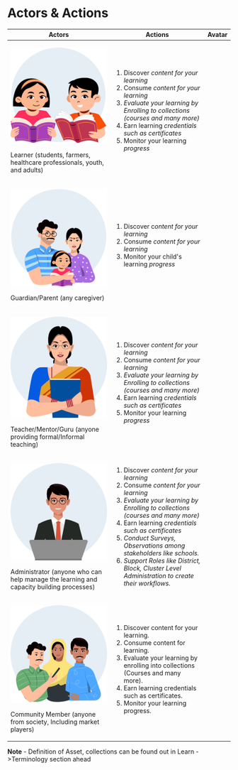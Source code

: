 # Actors & Actions

<table><thead><tr><th>Actors</th><th>Actions</th><th data-hidden>Avatar</th></tr></thead><tbody><tr><td><p><img src="../../.gitbook/assets/ic_student.svg" alt=""></p><p>Learner (students, farmers, healthcare professionals, youth, and adults)</p></td><td><ol><li>Discover <em>content for your learning</em></li><li>Consume <em>content for your learning</em></li><li><em>Evaluate your learning by Enrolling to collections (courses and many more)</em></li><li>Earn learning <em>credentials such as certificates</em></li><li>Monitor your learning <em>progress</em></li></ol></td><td></td></tr><tr><td><p><img src="../../.gitbook/assets/ic_parent.svg" alt=""></p><p>Guardian/Parent (any caregiver)</p></td><td><p></p><ol><li>Discover c<em>ontent for your learning</em></li><li>Consume <em>content for your learning</em></li><li>Monitor your child's learning <em>progress</em></li></ol></td><td></td></tr><tr><td><p><img src="../../.gitbook/assets/ic_teacher.svg" alt=""></p><p>Teacher/Mentor/Guru (anyone providing formal/Informal teaching)</p></td><td><p></p><ol><li>Discover <em>content for your learning</em></li><li>Consume <em>content for your learning</em></li><li><em>Evaluate your learning by Enrolling to collections (courses and many more)</em></li><li>Earn learning <em>credentials such as certificates</em></li><li>Monitor your learning <em>progress</em></li></ol></td><td></td></tr><tr><td><p><img src="../../.gitbook/assets/ic_admin.svg" alt=""></p><p>Administrator (anyone who can help manage the learning and capacity building processes)</p></td><td><p></p><ol><li>Discover <em>content for your learning</em></li><li>Consume <em>content for your learning</em></li><li><em>Evaluate your learning by Enrolling to collections (courses and many more)</em></li><li>Earn learning <em>credentials such as certificates</em></li><li><em>Conduct Surveys, Observations among stakeholders like schools.</em></li><li><em>Support Roles like District, Block, Cluster Level  Administration to create their workflows.</em></li></ol></td><td></td></tr><tr><td><p><img src="../../.gitbook/assets/ic_other.svg" alt=""></p><p>Community Member (anyone from society, Including market players)</p></td><td><ol><li>Discover content for your learning. </li><li>Consume content for learning. </li><li>Evaluate your learning by enrolling into collections (Courses and many more). </li><li>Earn learning credentials such as certificates.</li><li> Monitor your learning progress.</li></ol></td><td></td></tr></tbody></table>

**Note** - Definition of Asset, collections can be found out in Learn ->Terminology section ahead
